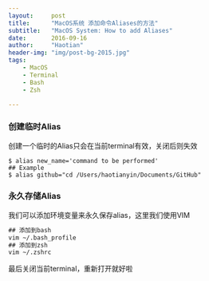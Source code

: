```yaml
---
layout:     post
title:      "MacOS系统 添加命令Aliases的方法"
subtitle:   "MacOS System: How to add Aliases"
date:       2016-09-16
author:     "Haotian"
header-img: "img/post-bg-2015.jpg"
tags:
    - MacOS
    - Terminal
    - Bash
    - Zsh
  
---
```


### 创建临时Alias

创建一个临时的Alias只会在当前terminal有效，关闭后则失效

```
$ alias new_name='command to be performed'
## Example 
$ alias github="cd /Users/haotianyin/Documents/GitHub"
```

### 永久存储Alias

我们可以添加环境变量来永久保存alias，这里我们使用VIM

```html
## 添加到bash
vim ~/.bash_profile 
## 添加到zsh
vim ~/.zshrc
```

最后关闭当前terminal，重新打开就好啦



